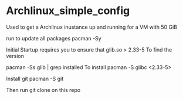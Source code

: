 # Archlinux_simple_config
Used to get a Archlinux inustance up and running for a VM with 50 GiB 

run to update all packages
pacman -Sy

Initial Startup requires you to ensure that glib.so > 2.33-5
To find the version

pacman -Ss glib | grep installed
To install
pacman -S glibc <2.33-5>

Install git
pacman -S git


Then run git clone on this repo
